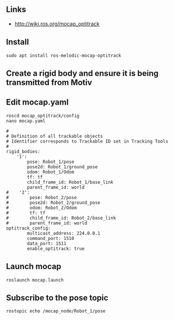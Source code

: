 ## Links

* <http://wiki.ros.org/mocap_optitrack>

## Install

```
sudo apt install ros-melodic-mocap-optitrack
```

## Create a rigid body and ensure it is being transmitted from Motiv



## Edit mocap.yaml                                           

```
roscd mocap_optitrack/config
nano mocap.yaml
```

```
#
# Definition of all trackable objects
# Identifier corresponds to Trackable ID set in Tracking Tools
#
rigid_bodies:
    '1':
        pose: Robot_1/pose
        pose2d: Robot_1/ground_pose
        odom: Robot_1/Odom
        tf: tf
        child_frame_id: Robot_1/base_link
        parent_frame_id: world
#    '2':
#        pose: Robot_2/pose
#        pose2d: Robot_2/ground_pose
#        odom: Robot_2/Odom
#        tf: tf
#        child_frame_id: Robot_2/base_link
#        parent_frame_id: world
optitrack_config:
        multicast_address: 224.0.0.1
        command_port: 1510
        data_port: 1511
        enable_optitrack: true
```

## Launch mocap

```
roslaunch mocap.launch
```

## Subscribe to the pose topic

```
rostopic echo /mocap_node/Robot_1/pose 
```
